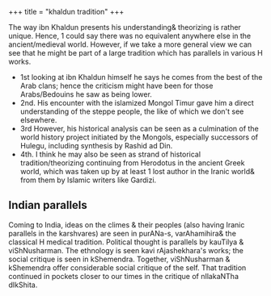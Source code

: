 +++
title = "khaldun tradition"
+++

The way ibn Khaldun presents his understanding& theorizing is rather unique. Hence, 1 could say there was no equivalent anywhere else in the ancient/medieval world. However, if we take a more general view we can see that he might be part of a large tradition which has parallels in various H works. 

- 1st looking at ibn Khaldun himself he says he comes from the best of the Arab clans; hence the criticism might have been for those Arabs/Bedouins he saw as being lower. 
- 2nd. His encounter with the islamized Mongol Timur gave him a direct understanding of the steppe people, the like of which we don't see elsewhere. 
- 3rd However, his historical analysis can be seen as a culmination of the world history project initiated by the Mongols, especially successors of Hulegu, including synthesis by Rashid ad Din. 
- 4th. I think he may also be seen as strand of historical tradition/theorizing continuing from Herodotus in the ancient Greek world, which was taken up by at least 1 lost author in the Iranic world& from them by Islamic writers like Gardizi.

## Indian parallels
Coming to India, ideas on the climes & their peoples (also having Iranic parallels in the karshvares) are seen in purANa-s, varAhamihira& the classical H medical tradition. Political thought is parallels by kauTilya & viShNusharman. The ethnology is seen kavi rAjashekhara's works; the social critique is seen in kShemendra. Together, viShNusharman & kShemendra offer considerable social critique of the self. That tradition continued in pockets closer to our times in the critique of nIlakaNTha dIkShita.